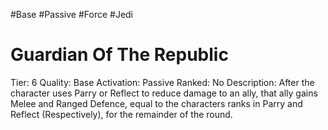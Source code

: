#Base 
#Passive 
#Force 
#Jedi 

# Guardian Of The Republic
Tier: 6
Quality: Base
Activation: Passive
Ranked: No
Description: After the character uses Parry or Reflect to reduce damage to an ally, that ally gains Melee and Ranged Defence, equal to the characters ranks in Parry and Reflect (Respectively), for the remainder of the round.
